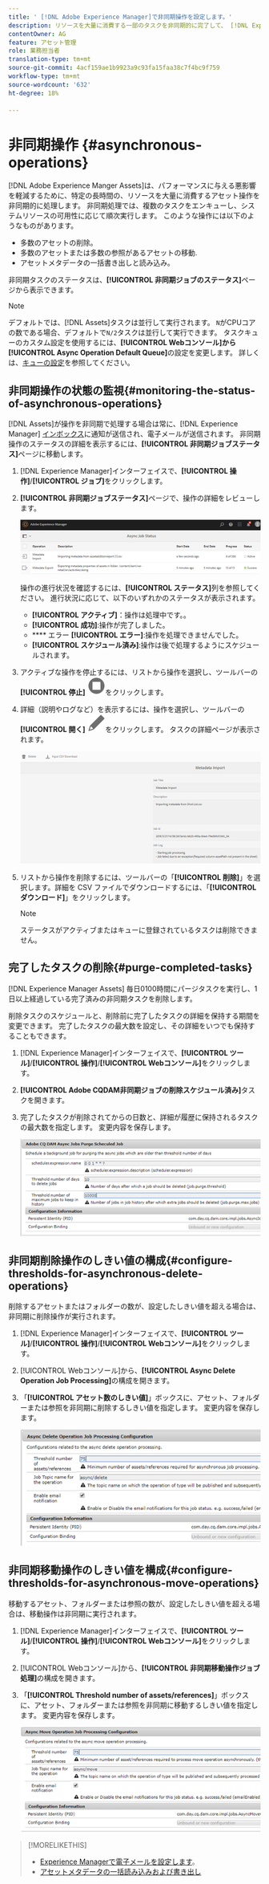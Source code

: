```yaml
---
title: ' [!DNL Adobe Experience Manager]で非同期操作を設定します。'
description: リソースを大量に消費する一部のタスクを非同期的に完了して、 [!DNL Experience Manager Assets]のパフォーマンスを最適化します。
contentOwner: AG
feature: アセット管理
role: 業務担当者
translation-type: tm+mt
source-git-commit: 4acf159ae1b9923a9c93fa15faa38c7f4bc9f759
workflow-type: tm+mt
source-wordcount: '632'
ht-degree: 18%

---
```



# 非同期操作 {#asynchronous-operations}

[!DNL Adobe Experience Manger Assets]は、パフォーマンスに与える悪影響を軽減するために、特定の長時間の、リソースを大量に消費するアセット操作を非同期的に処理します。 非同期処理では、複数のタスクをエンキューし、システムリソースの可用性に応じて順次実行します。 このような操作には以下のようなものがあります。

* 多数のアセットの削除。
* 多数のアセットまたは多数の参照があるアセットの移動.
* アセットメタデータの一括書き出しと読み込み。

非同期タスクのステータスは、**[!UICONTROL 非同期ジョブのステータス]**&#x200B;ページから表示できます。

>[!NOTE]
>
>デフォルトでは、[!DNL Assets]タスクは並行して実行されます。 `N`がCPUコアの数である場合、デフォルトで`N/2`タスクは並行して実行できます。 タスクキューのカスタム設定を使用するには、**[!UICONTROL Webコンソール]から[!UICONTROL Async Operation Default Queue]**&#x200B;の設定を変更します。 詳しくは、[キューの設定](https://sling.apache.org/documentation/bundles/apache-sling-eventing-and-job-handling.html#queue-configurations)を参照してください。

## 非同期操作の状態の監視{#monitoring-the-status-of-asynchronous-operations}

[!DNL Assets]が操作を非同期で処理する場合は常に、[!DNL Experience Manager] [インボックス](/help/sites-authoring/inbox.md)に通知が送信され、電子メールが送信されます。 非同期操作のステータスの詳細を表示するには、**[!UICONTROL 非同期ジョブステータス]**&#x200B;ページに移動します。

1. [!DNL Experience Manager]インターフェイスで、**[!UICONTROL 操作]**/**[!UICONTROL ジョブ]**&#x200B;をクリックします。

1. **[!UICONTROL 非同期ジョブステータス]**&#x200B;ページで、操作の詳細をレビューします。

   ![非同期操作のステータスと詳細](assets/job_status.png)

   操作の進行状況を確認するには、**[!UICONTROL ステータス]**&#x200B;列を参照してください。 進行状況に応じて、以下のいずれかのステータスが表示されます。

   * **[!UICONTROL アクティブ]**：操作は処理中です。。
   * **[!UICONTROL 成功]**:操作が完了しました。
   * **** エラー **[!UICONTROL エラー]**:操作を処理できませんでした。
   * **[!UICONTROL スケジュール済み]**:操作は後で処理するようにスケジュールされます。

1. アクティブな操作を停止するには、リストから操作を選択し、ツールバーの&#x200B;**[!UICONTROL 停止]** ![停止アイコン](assets/do-not-localize/stop_icon.svg)をクリックします。

1. 詳細（説明やログなど）を表示するには、操作を選択し、ツールバーの&#x200B;**[!UICONTROL 開く]** ![open_icon](assets/do-not-localize/edit_icon.svg)をクリックします。 タスクの詳細ページが表示されます。

   ![メタデータ読み込みタスクの詳細](assets/job_details.png)

1. リストから操作を削除するには、ツールバーの「**[!UICONTROL 削除]**」を選択します。詳細を CSV ファイルでダウンロードするには、「**[!UICONTROL ダウンロード]**」をクリックします。

   >[!NOTE]
   >
   >ステータスがアクティブまたはキューに登録されているタスクは削除できません。

## 完了したタスクの削除{#purge-completed-tasks}

[!DNL Experience Manager Assets] 毎日0100時間にパージタスクを実行し、1日以上経過している完了済みの非同期タスクを削除します。

<!-- TBD: Find out from the engineering team and mention the time zone of this 1:00 am task.
-->

削除タスクのスケジュールと、削除前に完了したタスクの詳細を保持する期間を変更できます。 完了したタスクの最大数を設定し、その詳細をいつでも保持することもできます。

1. [!DNL Experience Manager]インターフェイスで、**[!UICONTROL ツール]**/**[!UICONTROL 操作]**/**[!UICONTROL Webコンソール]**&#x200B;をクリックします。
1. **[!UICONTROL Adobe CQDAM非同期ジョブの削除スケジュール済み]**&#x200B;タスクを開きます。
1. 完了したタスクが削除されてからの日数と、詳細が履歴に保持されるタスクの最大数を指定します。 変更内容を保存します。

   ![非同期タスクの削除をスケジュールする設定](assets/purge_job.png)

## 非同期削除操作のしきい値の構成{#configure-thresholds-for-asynchronous-delete-operations}

削除するアセットまたはフォルダーの数が、設定したしきい値を超える場合は、非同期に削除操作が実行されます。

1. [!DNL Experience Manager]インターフェイスで、**[!UICONTROL ツール]**/**[!UICONTROL 操作]**/**[!UICONTROL Webコンソール]**&#x200B;をクリックします。
1. [!UICONTROL Webコンソール]から、**[!UICONTROL Async Delete Operation Job Processing]**&#x200B;の構成を開きます。
1. 「**[!UICONTROL アセット数のしきい値]**」ボックスに、アセット、フォルダーまたは参照を非同期に削除するしきい値を指定します。 変更内容を保存します。

   ![アセットを削除するタスクのしきい値制限を設定](assets/delete_threshold.png)

## 非同期移動操作のしきい値を構成{#configure-thresholds-for-asynchronous-move-operations}

移動するアセット、フォルダーまたは参照の数が、設定したしきい値を超える場合は、移動操作は非同期に実行されます。

1. [!DNL Experience Manager]インターフェイスで、**[!UICONTROL ツール]**/**[!UICONTROL 操作]**/**[!UICONTROL Webコンソール]**&#x200B;をクリックします。
1. [!UICONTROL Webコンソール]から、**[!UICONTROL 非同期移動操作ジョブ処理]**&#x200B;の構成を開きます。
1. 「**[!UICONTROL Threshold number of assets/references]**」ボックスに、アセット、フォルダーまたは参照を非同期に移動するしきい値を指定します。 変更内容を保存します。

   ![タスクがアセットを移動するしきい値の制限を設定](assets/move_threshold.png)

>[!MORELIKETHIS]
>
>* [Experience Managerで電子メールを設定します](/help/sites-administering/notification.md)。
>* [アセットメタデータの一括読み込みおよび書き出し](/help/assets/metadata-import-export.md)

